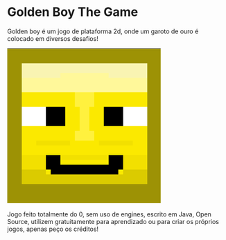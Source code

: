 
# Golden Boy The Game

Golden boy é um jogo de plataforma 2d, onde um garoto de ouro é colocado em diversos desafios!

<img src="https://github.com/kauaquino/Golden-Boy-The-Game/blob/main/res/icon.png?raw=true" />

Jogo feito totalmente do 0, sem uso de engines, escrito em Java, Open Source, utilizem gratuitamente para aprendizado ou para criar os próprios jogos, apenas peço os créditos!
